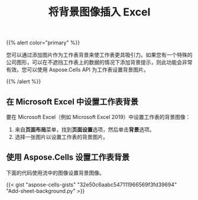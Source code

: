 ﻿---
title: 将背景图像插入 Excel
type: docs
weight: 90
url: /zh/python-java/insert-background-image-to-excel/
description: 如何使用 Aspose.Cells 为 Python 通过 Java 将背景图像插入 Excel
---
{{% alert color="primary" %}} 

您可以通过添加图片作为工作表背景来使工作表更具吸引力。如果您有一个特殊的公司图形，可以在不遮挡工作表上的数据的情况下添加背景提示，则此功能会非常有效。您可以使用 Aspose.Cells API 为工作表设置背景图片。

{{% /alert %}} 

## **在 Microsoft Excel 中设置工作表背景**

要在 Microsoft Excel（例如 Microsoft Excel 2019）中设置工作表的背景图像：

1. 来自**页面布局**菜单，找到**页面设置**选项，然后单击**背景**选项。
1. 选择一张图片以设置工作表的背景图片。

## **使用 Aspose.Cells 设置工作表背景**

下面的代码使用流中的图像设置背景图像。

{{< gist "aspose-cells-gists" "32e50c6aabc547111966569f3fd39694" "Add-sheet-background.py" >}}
